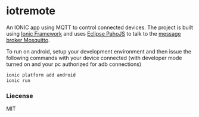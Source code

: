 # iotremote
An IONIC app using MQTT to control connected devices.
The project is built using [Ionic Framework](http://ionicframework.com/) and uses [Eclipse PahoJS](https://eclipse.org/paho/clients/js/) to talk to the [message broker Mosquitto](https://mosquitto.org/).

To run on android, setup your development environment and then issue the following commands with your device connected (with developer mode turned on and your pc authorized for adb connections)
```bash
ionic platform add android
ionic run
```

### Liecense
MIT

